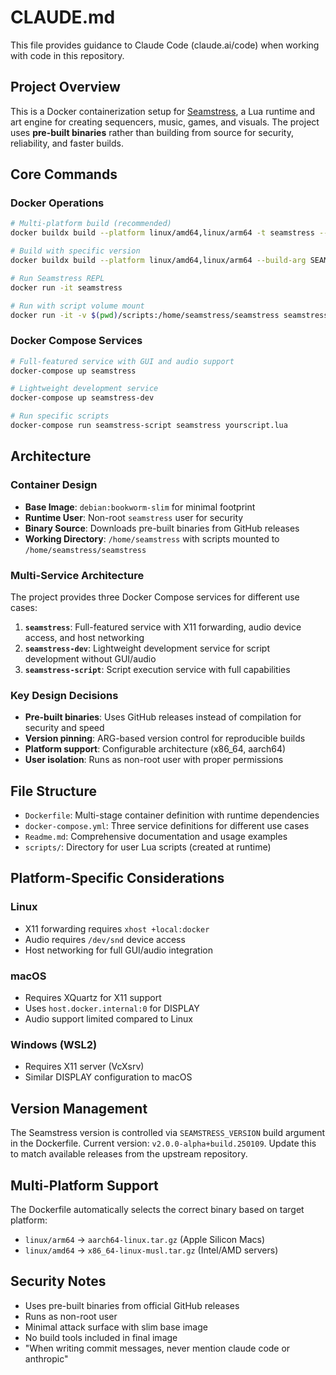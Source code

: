 # CLAUDE.md

This file provides guidance to Claude Code (claude.ai/code) when working with code in this repository.

## Project Overview

This is a Docker containerization setup for [Seamstress](https://github.com/robbielyman/seamstress), a Lua runtime and art engine for creating sequencers, music, games, and visuals. The project uses **pre-built binaries** rather than building from source for security, reliability, and faster builds.

## Core Commands

### Docker Operations
```bash
# Multi-platform build (recommended)
docker buildx build --platform linux/amd64,linux/arm64 -t seamstress --load .

# Build with specific version
docker buildx build --platform linux/amd64,linux/arm64 --build-arg SEAMSTRESS_VERSION=v2.0.0-alpha+build.250109 -t seamstress --load .

# Run Seamstress REPL
docker run -it seamstress

# Run with script volume mount
docker run -it -v $(pwd)/scripts:/home/seamstress/seamstress seamstress seamstress myscript.lua
```

### Docker Compose Services
```bash
# Full-featured service with GUI and audio support
docker-compose up seamstress

# Lightweight development service
docker-compose up seamstress-dev

# Run specific scripts
docker-compose run seamstress-script seamstress yourscript.lua
```

## Architecture

### Container Design
- **Base Image**: `debian:bookworm-slim` for minimal footprint
- **Runtime User**: Non-root `seamstress` user for security
- **Binary Source**: Downloads pre-built binaries from GitHub releases
- **Working Directory**: `/home/seamstress` with scripts mounted to `/home/seamstress/seamstress`

### Multi-Service Architecture
The project provides three Docker Compose services for different use cases:

1. **`seamstress`**: Full-featured service with X11 forwarding, audio device access, and host networking
2. **`seamstress-dev`**: Lightweight development service for script development without GUI/audio
3. **`seamstress-script`**: Script execution service with full capabilities

### Key Design Decisions
- **Pre-built binaries**: Uses GitHub releases instead of compilation for security and speed
- **Version pinning**: ARG-based version control for reproducible builds
- **Platform support**: Configurable architecture (x86_64, aarch64)
- **User isolation**: Runs as non-root user with proper permissions

## File Structure
- `Dockerfile`: Multi-stage container definition with runtime dependencies
- `docker-compose.yml`: Three service definitions for different use cases  
- `Readme.md`: Comprehensive documentation and usage examples
- `scripts/`: Directory for user Lua scripts (created at runtime)

## Platform-Specific Considerations

### Linux
- X11 forwarding requires `xhost +local:docker`
- Audio requires `/dev/snd` device access
- Host networking for full GUI/audio integration

### macOS
- Requires XQuartz for X11 support
- Uses `host.docker.internal:0` for DISPLAY
- Audio support limited compared to Linux

### Windows (WSL2)
- Requires X11 server (VcXsrv)
- Similar DISPLAY configuration to macOS

## Version Management
The Seamstress version is controlled via `SEAMSTRESS_VERSION` build argument in the Dockerfile. Current version: `v2.0.0-alpha+build.250109`. Update this to match available releases from the upstream repository.

## Multi-Platform Support
The Dockerfile automatically selects the correct binary based on target platform:
- `linux/arm64` → `aarch64-linux.tar.gz` (Apple Silicon Macs)
- `linux/amd64` → `x86_64-linux-musl.tar.gz` (Intel/AMD servers)

## Security Notes
- Uses pre-built binaries from official GitHub releases
- Runs as non-root user
- Minimal attack surface with slim base image
- No build tools included in final image
- "When writing commit messages, never mention claude code or anthropic"